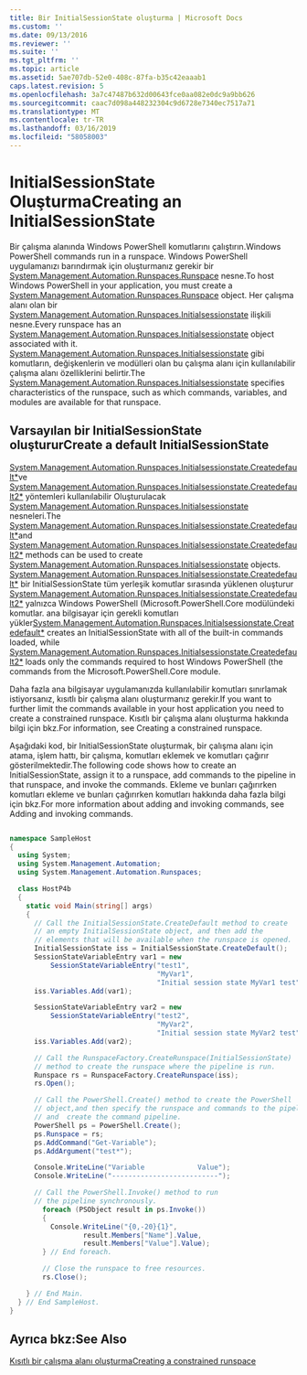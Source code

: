 ```yaml
---
title: Bir InitialSessionState oluşturma | Microsoft Docs
ms.custom: ''
ms.date: 09/13/2016
ms.reviewer: ''
ms.suite: ''
ms.tgt_pltfrm: ''
ms.topic: article
ms.assetid: 5ae707db-52e0-408c-87fa-b35c42eaaab1
caps.latest.revision: 5
ms.openlocfilehash: 3a7c47487b632d00643fce0aa082e0dc9a9bb626
ms.sourcegitcommit: caac7d098a448232304c9d6728e7340ec7517a71
ms.translationtype: MT
ms.contentlocale: tr-TR
ms.lasthandoff: 03/16/2019
ms.locfileid: "58058003"
---
```

# <a name="creating-an-initialsessionstate"></a><span data-ttu-id="3c39a-102">InitialSessionState Oluşturma</span><span class="sxs-lookup"><span data-stu-id="3c39a-102">Creating an InitialSessionState</span></span>

<span data-ttu-id="3c39a-103">Bir çalışma alanında Windows PowerShell komutlarını çalıştırın.</span><span class="sxs-lookup"><span data-stu-id="3c39a-103">Windows PowerShell commands run in a runspace.</span></span> <span data-ttu-id="3c39a-104">Windows PowerShell uygulamanızı barındırmak için oluşturmanız gerekir bir [System.Management.Automation.Runspaces.Runspace](/dotnet/api/System.Management.Automation.Runspaces.Runspace) nesne.</span><span class="sxs-lookup"><span data-stu-id="3c39a-104">To host Windows PowerShell in your application, you must create a [System.Management.Automation.Runspaces.Runspace](/dotnet/api/System.Management.Automation.Runspaces.Runspace) object.</span></span> <span data-ttu-id="3c39a-105">Her çalışma alanı olan bir [System.Management.Automation.Runspaces.Initialsessionstate](/dotnet/api/System.Management.Automation.Runspaces.InitialSessionState) ilişkili nesne.</span><span class="sxs-lookup"><span data-stu-id="3c39a-105">Every runspace has an [System.Management.Automation.Runspaces.Initialsessionstate](/dotnet/api/System.Management.Automation.Runspaces.InitialSessionState) object associated with it.</span></span> <span data-ttu-id="3c39a-106">[System.Management.Automation.Runspaces.Initialsessionstate](/dotnet/api/System.Management.Automation.Runspaces.InitialSessionState) gibi komutların, değişkenlerin ve modülleri olan bu çalışma alanı için kullanılabilir çalışma alanı özelliklerini belirtir.</span><span class="sxs-lookup"><span data-stu-id="3c39a-106">The [System.Management.Automation.Runspaces.Initialsessionstate](/dotnet/api/System.Management.Automation.Runspaces.InitialSessionState) specifies characteristics of the runspace, such as which commands, variables, and modules are available for that runspace.</span></span>

## <a name="create-a-default-initialsessionstate"></a><span data-ttu-id="3c39a-107">Varsayılan bir InitialSessionState oluşturur</span><span class="sxs-lookup"><span data-stu-id="3c39a-107">Create a default InitialSessionState</span></span>

 <span data-ttu-id="3c39a-108">[System.Management.Automation.Runspaces.Initialsessionstate.Createdefault\*](/dotnet/api/System.Management.Automation.Runspaces.InitialSessionState.CreateDefault)ve [System.Management.Automation.Runspaces.Initialsessionstate.Createdefault2\*](/dotnet/api/System.Management.Automation.Runspaces.InitialSessionState.CreateDefault2) yöntemleri kullanılabilir Oluşturulacak [System.Management.Automation.Runspaces.Initialsessionstate](/dotnet/api/System.Management.Automation.Runspaces.InitialSessionState) nesneleri.</span><span class="sxs-lookup"><span data-stu-id="3c39a-108">The [System.Management.Automation.Runspaces.Initialsessionstate.Createdefault\*](/dotnet/api/System.Management.Automation.Runspaces.InitialSessionState.CreateDefault)and [System.Management.Automation.Runspaces.Initialsessionstate.Createdefault2\*](/dotnet/api/System.Management.Automation.Runspaces.InitialSessionState.CreateDefault2) methods can be used to create [System.Management.Automation.Runspaces.Initialsessionstate](/dotnet/api/System.Management.Automation.Runspaces.InitialSessionState) objects.</span></span> <span data-ttu-id="3c39a-109">[System.Management.Automation.Runspaces.Initialsessionstate.Createdefault\*](/dotnet/api/System.Management.Automation.Runspaces.InitialSessionState.CreateDefault) bir InitialSessionState tüm yerleşik komutlar sırasında yüklenen oluşturur [ System.Management.Automation.Runspaces.Initialsessionstate.Createdefault2\*](/dotnet/api/System.Management.Automation.Runspaces.InitialSessionState.CreateDefault2) yalnızca Windows PowerShell (Microsoft.PowerShell.Core modülündeki komutlar. ana bilgisayar için gerekli komutları yükler</span><span class="sxs-lookup"><span data-stu-id="3c39a-109">[System.Management.Automation.Runspaces.Initialsessionstate.Createdefault\*](/dotnet/api/System.Management.Automation.Runspaces.InitialSessionState.CreateDefault) creates an InitialSessionState with all of the built-in commands loaded, while [System.Management.Automation.Runspaces.Initialsessionstate.Createdefault2\*](/dotnet/api/System.Management.Automation.Runspaces.InitialSessionState.CreateDefault2) loads only the commands required to host Windows PowerShell (the commands from the Microsoft.PowerShell.Core module.</span></span>

 <span data-ttu-id="3c39a-110">Daha fazla ana bilgisayar uygulamanızda kullanılabilir komutları sınırlamak istiyorsanız, kısıtlı bir çalışma alanı oluşturmanız gerekir.</span><span class="sxs-lookup"><span data-stu-id="3c39a-110">If you want to further limit the commands available in your host application you need to create a constrained runspace.</span></span> <span data-ttu-id="3c39a-111">Kısıtlı bir çalışma alanı oluşturma hakkında bilgi için bkz.</span><span class="sxs-lookup"><span data-stu-id="3c39a-111">For information, see Creating a constrained runspace.</span></span>

 <span data-ttu-id="3c39a-112">Aşağıdaki kod, bir InitialSessionState oluşturmak, bir çalışma alanı için atama, işlem hattı, bir çalışma, komutları eklemek ve komutları çağırır gösterilmektedir.</span><span class="sxs-lookup"><span data-stu-id="3c39a-112">The following code shows how to create an InitialSessionState, assign it to a runspace, add commands to the pipeline in that runspace, and invoke the commands.</span></span> <span data-ttu-id="3c39a-113">Ekleme ve bunları çağırırken komutları ekleme ve bunları çağırırken komutları hakkında daha fazla bilgi için bkz.</span><span class="sxs-lookup"><span data-stu-id="3c39a-113">For more information about adding and invoking commands, see Adding and invoking commands.</span></span>

```csharp

namespace SampleHost
{
  using System;
  using System.Management.Automation;
  using System.Management.Automation.Runspaces;

  class HostP4b
  {
    static void Main(string[] args)
    {
      // Call the InitialSessionState.CreateDefault method to create
      // an empty InitialSessionState object, and then add the
      // elements that will be available when the runspace is opened.
      InitialSessionState iss = InitialSessionState.CreateDefault();
      SessionStateVariableEntry var1 = new
          SessionStateVariableEntry("test1",
                                    "MyVar1",
                                    "Initial session state MyVar1 test");
      iss.Variables.Add(var1);

      SessionStateVariableEntry var2 = new
          SessionStateVariableEntry("test2",
                                    "MyVar2",
                                    "Initial session state MyVar2 test");
      iss.Variables.Add(var2);

      // Call the RunspaceFactory.CreateRunspace(InitialSessionState)
      // method to create the runspace where the pipeline is run.
      Runspace rs = RunspaceFactory.CreateRunspace(iss);
      rs.Open();

      // Call the PowerShell.Create() method to create the PowerShell
      // object,and then specify the runspace and commands to the pipeline.
      // and  create the command pipeline.
      PowerShell ps = PowerShell.Create();
      ps.Runspace = rs;
      ps.AddCommand("Get-Variable");
      ps.AddArgument("test*");

      Console.WriteLine("Variable             Value");
      Console.WriteLine("--------------------------");

      // Call the PowerShell.Invoke() method to run
      // the pipeline synchronously.
        foreach (PSObject result in ps.Invoke())
        {
          Console.WriteLine("{0,-20}{1}",
                  result.Members["Name"].Value,
                  result.Members["Value"].Value);
        } // End foreach.

        // Close the runspace to free resources.
        rs.Close();

    } // End Main.
  } // End SampleHost.
}
```

## <a name="see-also"></a><span data-ttu-id="3c39a-114">Ayrıca bkz:</span><span class="sxs-lookup"><span data-stu-id="3c39a-114">See Also</span></span>

 [<span data-ttu-id="3c39a-115">Kısıtlı bir çalışma alanı oluşturma</span><span class="sxs-lookup"><span data-stu-id="3c39a-115">Creating a constrained runspace</span></span>](./creating-a-constrained-runspace.md)
